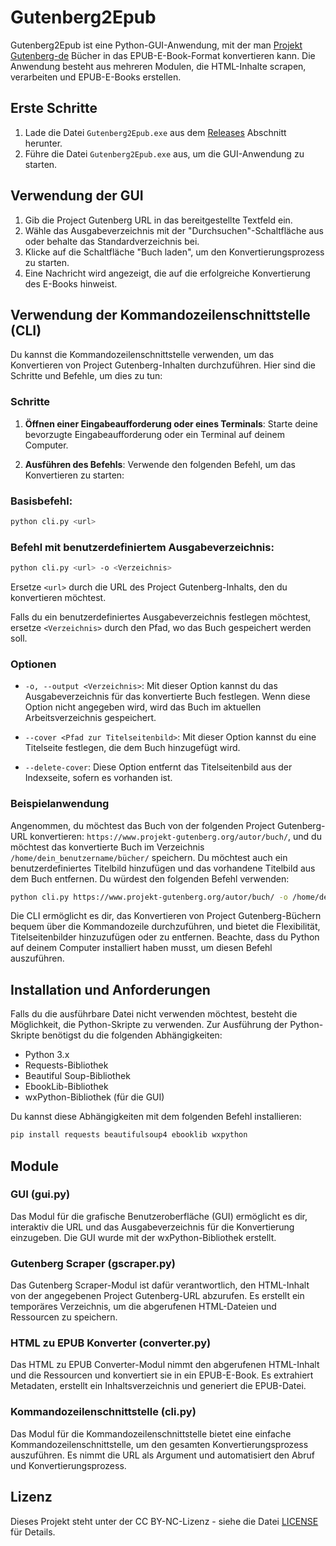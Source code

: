 # Gutenberg2Epub

Gutenberg2Epub ist eine Python-GUI-Anwendung, mit der man [Projekt Gutenberg-de](https://www.projekt-gutenberg.org) Bücher in das EPUB-E-Book-Format konvertieren kann. Die Anwendung besteht aus mehreren Modulen, die HTML-Inhalte scrapen, verarbeiten und EPUB-E-Books erstellen.

## Erste Schritte

1. Lade die Datei `Gutenberg2Epub.exe` aus dem [Releases](https://github.com/JohnButzel/gutenberg2epub/releases) Abschnitt herunter.
2. Führe die Datei `Gutenberg2Epub.exe` aus, um die GUI-Anwendung zu starten.

## Verwendung der GUI

1. Gib die Project Gutenberg URL in das bereitgestellte Textfeld ein.
2. Wähle das Ausgabeverzeichnis mit der "Durchsuchen"-Schaltfläche aus oder behalte das Standardverzeichnis bei.
3. Klicke auf die Schaltfläche "Buch laden", um den Konvertierungsprozess zu starten.
4. Eine Nachricht wird angezeigt, die auf die erfolgreiche Konvertierung des E-Books hinweist.

## Verwendung der Kommandozeilenschnittstelle (CLI)

Du kannst die Kommandozeilenschnittstelle verwenden, um das Konvertieren von Project Gutenberg-Inhalten durchzuführen. Hier sind die Schritte und Befehle, um dies zu tun:

### Schritte

1. **Öffnen einer Eingabeaufforderung oder eines Terminals**: Starte deine bevorzugte Eingabeaufforderung oder ein Terminal auf deinem Computer.

2. **Ausführen des Befehls**: Verwende den folgenden Befehl, um das Konvertieren zu starten:

### Basisbefehl:

```bash
python cli.py <url>
```

### Befehl mit benutzerdefiniertem Ausgabeverzeichnis:

```bash
python cli.py <url> -o <Verzeichnis>
```

Ersetze `<url>` durch die URL des Project Gutenberg-Inhalts, den du konvertieren möchtest.

Falls du ein benutzerdefiniertes Ausgabeverzeichnis festlegen möchtest, ersetze `<Verzeichnis>` durch den Pfad, wo das Buch gespeichert werden soll.

### Optionen

- `-o, --output <Verzeichnis>`: Mit dieser Option kannst du das Ausgabeverzeichnis für das konvertierte Buch festlegen. Wenn diese Option nicht angegeben wird, wird das Buch im aktuellen Arbeitsverzeichnis gespeichert.

- `--cover <Pfad zur Titelseitenbild>`: Mit dieser Option kannst du eine Titelseite festlegen, die dem Buch hinzugefügt wird.

- `--delete-cover`: Diese Option entfernt das Titelseitenbild aus der Indexseite, sofern es vorhanden ist.

### Beispielanwendung

Angenommen, du möchtest das Buch von der folgenden Project Gutenberg-URL konvertieren: `https://www.projekt-gutenberg.org/autor/buch/`, und du möchtest das konvertierte Buch im Verzeichnis `/home/dein_benutzername/bücher/` speichern. Du möchtest auch ein benutzerdefiniertes Titelbild hinzufügen und das vorhandene Titelbild aus dem Buch entfernen. Du würdest den folgenden Befehl verwenden:

```bash
python cli.py https://www.projekt-gutenberg.org/autor/buch/ -o /home/dein_benutzername/bücher/ --cover /pfad/zur/titelseiten-grafik.jpg --delete-cover
```

Die CLI ermöglicht es dir, das Konvertieren von Project Gutenberg-Büchern bequem über die Kommandozeile durchzuführen, und bietet die Flexibilität, Titelseitenbilder hinzuzufügen oder zu entfernen. Beachte, dass du Python auf deinem Computer installiert haben musst, um diesen Befehl auszuführen.
## Installation und Anforderungen

Falls du die ausführbare Datei nicht verwenden möchtest, besteht die Möglichkeit, die Python-Skripte zu verwenden. Zur Ausführung der Python-Skripte benötigst du die folgenden Abhängigkeiten:

- Python 3.x
- Requests-Bibliothek
- Beautiful Soup-Bibliothek
- EbookLib-Bibliothek
- wxPython-Bibliothek (für die GUI)

Du kannst diese Abhängigkeiten mit dem folgenden Befehl installieren:

```bash
pip install requests beautifulsoup4 ebooklib wxpython
```


## Module

### GUI (gui.py)

Das Modul für die grafische Benutzeroberfläche (GUI) ermöglicht es dir, interaktiv die URL und das Ausgabeverzeichnis für die Konvertierung einzugeben. Die GUI wurde mit der wxPython-Bibliothek erstellt.

### Gutenberg Scraper (gscraper.py)

Das Gutenberg Scraper-Modul ist dafür verantwortlich, den HTML-Inhalt von der angegebenen Project Gutenberg-URL abzurufen. Es erstellt ein temporäres Verzeichnis, um die abgerufenen HTML-Dateien und Ressourcen zu speichern.

### HTML zu EPUB Konverter (converter.py)

Das HTML zu EPUB Converter-Modul nimmt den abgerufenen HTML-Inhalt und die Ressourcen und konvertiert sie in ein EPUB-E-Book. Es extrahiert Metadaten, erstellt ein Inhaltsverzeichnis und generiert die EPUB-Datei.

### Kommandozeilenschnittstelle (cli.py)

Das Modul für die Kommandozeilenschnittstelle bietet eine einfache Kommandozeilenschnittstelle, um den gesamten Konvertierungsprozess auszuführen. Es nimmt die URL als Argument und automatisiert den Abruf und Konvertierungsprozess.



## Lizenz

Dieses Projekt steht unter der CC BY-NC-Lizenz - siehe die Datei [LICENSE](LICENSE) für Details.
